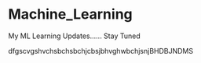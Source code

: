 # Machine_Learning
My ML Learning Updates...... Stay Tuned


dfgscvgshvchsbchsbchjcbsjbhvghwbchjsnjBHDBJNDMS

